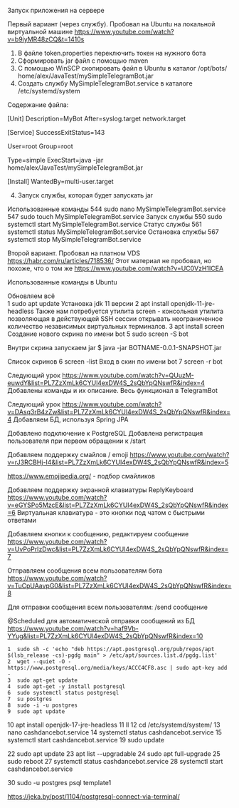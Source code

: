 Запуск приложения на сервере

Первый вариант (через службу). Пробовал на Ubuntu на локальной виртуальной машине
https://www.youtube.com/watch?v=b9iyMR48zCQ&t=1410s

1) В файле token.properties переключить токен на нужного бота
2) Сформировать jar файл с помощью maven
3) С помощью WinSCP скопировать файл в Ubuntu в каталог /opt/bots/
                                                        home/alex/JavaTest/mySimpleTelegramBot.jar
4) Создать службу MySimpleTelegramBot.service в каталоге /etc/systemd/system

Содержание файла:

[Unit]
Description=MyBot
After=syslog.target network.target

[Service]
SuccessExitStatus=143

User=root
Group=root

Type=simple
ExecStart=java -jar home/alex/JavaTest/mySimpleTelegramBot.jar

[Install]
WantedBy=multi-user.target

4) Запуск службы, которая будет запускать jar

Использованные команды
544  sudo nano MySimpleTelegramBot.service
547  sudo touch MySimpleTelegramBot.service
Запуск службы
550  sudo systemctl start MySimpleTelegramBot.service
Статус службы
561  systemctl status MySimpleTelegramBot.service
Остановка службы
567  systemctl stop MySimpleTelegramBot.service


Второй вариант. Пробовал на платном VDS
https://habr.com/ru/articles/718536/
Этот материал не пробовал, но похоже, что о том же
https://www.youtube.com/watch?v=UC0VzH1ICEA


Использованные команды в Ubuntu

Обновляем всё    
1  sudo apt update
Установка jdk 11 версии
2  apt install openjdk-11-jre-headless
Также нам потребуется утилита screen - консольная утилита позволяющая в действующей SSH сессии открывать 
неограниченное количество независимых виртуальных терминалов.
3  apt install screen
Создание нового скрина по имени bot
5  sudo screen -S bot

Внутри скрина запускаем jar
$ java -jar BOTNAME-0.0.1-SNAPSHOT.jar

Список скринов
6  screen -list
Вход в скин по имени bot
7  screen -r bot


Следующий урок https://www.youtube.com/watch?v=QUuzM-euwdY&list=PL7ZzXmLk6CYUl4exDW4S_2sQbYpQNswfR&index=4
Добавлены команды и их описание. Весь функционал в TelegramBot


Следующий урок https://www.youtube.com/watch?v=DAsq3rB4zZw&list=PL7ZzXmLk6CYUl4exDW4S_2sQbYpQNswfR&index=4
Добавляем БД, используя Spring JPA

Добавлено подключение к PostgreSQL
Добавлена регистрация пользователя при первом обращении к /start

Добавляем поддержку смайлов / emoji
https://www.youtube.com/watch?v=rJ3RCBHj-I4&list=PL7ZzXmLk6CYUl4exDW4S_2sQbYpQNswfR&index=5

https://www.emojipedia.org/ - подбор смайликов

Добавляем поддержку экранной клавиатуры ReplyKeyboard
https://www.youtube.com/watch?v=eGYSPo5MzcE&list=PL7ZzXmLk6CYUl4exDW4S_2sQbYpQNswfR&index=6
Виртуальная клавиатура - это кнопки под чатом с быстрыми ответами

Добавляем кнопки к сообщению, редактируем сообщение
https://www.youtube.com/watch?v=UvPoPrIzDwc&list=PL7ZzXmLk6CYUl4exDW4S_2sQbYpQNswfR&index=7

Отправляем сообщения всем пользователям бота
https://www.youtube.com/watch?v=TuCpUAavpG0&list=PL7ZzXmLk6CYUl4exDW4S_2sQbYpQNswfR&index=8

Для отправки сообщения всем пользователям: /send сообщение

@Scheduled для автоматической отправки сообщений из БД
https://www.youtube.com/watch?v=haf9Vb-YYug&list=PL7ZzXmLk6CYUl4exDW4S_2sQbYpQNswfR&index=10


    1  sudo sh -c 'echo "deb https://apt.postgresql.org/pub/repos/apt $(lsb_release -cs)-pgdg main" > /etc/apt/sources.list.d/pgdg.list'
    2  wget --quiet -O - https://www.postgresql.org/media/keys/ACCC4CF8.asc | sudo apt-key add -
    3  sudo apt-get update
    4  sudo apt-get -y install postgresql
    6  sudo systemctl status postgresql
    7  su postgres
    8  sudo -i -u postgres
    9  sudo apt update
   10  apt install openjdk-17-jre-headless
   11  ll
   12  cd /etc/systemd/system/
   13  nano cashdancebot.service
   14  systemctl status cashdancebot.service
   15  systemctl start cashdancebot.service
   19  sudo update

   22  sudo apt update
   23  apt list --upgradable
   24  sudo apt full-upgrade
   25  sudo reboot
   27  systemctl status cashdancebot.service
   28  systemctl start cashdancebot.service
   
   30  sudo -u postgres psql template1


https://jeka.by/post/1104/postgresql-connect-via-terminal/ 